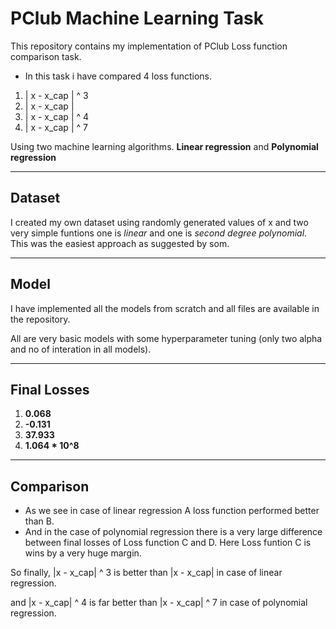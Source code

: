 # PClub Machine Learning Task

This repository contains my implementation of PClub Loss function comparison task.

- In this task i have compared 4 loss functions.
1. | x - x_cap | ^ 3
2. | x - x_cap | 
3. | x - x_cap | ^ 4
4. | x - x_cap | ^ 7

Using two machine learning algorithms. **Linear regression** and **Polynomial regression**

<hr >

## Dataset

I created my own dataset using randomly generated values of x and two very simple funtions one is *linear* and one is *second degree polynomial*.
This was the easiest approach as suggested by som.

<hr >

## Model

I have implemented all the models from scratch and all files are available in the repository.

All are very basic models with some hyperparameter tuning (only two alpha and no of interation in all models).

<hr>

## Final Losses

1. **0.068**
2. **-0.131**
3. **37.933**
4. **1.064 * 10^8**

<hr>

## Comparison

- As we see in case of linear regression A loss function performed better than B.
- And in the case of polynomial regression there is a very large difference between final losses of Loss function C and D. Here Loss funtion C is wins by a very huge margin.

So finally, |x - x_cap| ^ 3 is better than |x - x_cap| in case of linear regression.

and |x - x_cap| ^ 4 is far better than |x - x_cap| ^ 7 in case of polynomial regression.

